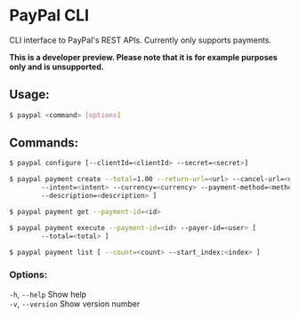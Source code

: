 
# PayPal CLI

CLI interface to PayPal's REST APIs. Currently only supports payments. 

**This is a developer preview. Please note that it is for example purposes only and is unsupported.**


## Usage:
```sh
$ paypal <command> [options]
```

## Commands:

```sh
$ paypal configure [--clientId=<clientId> --secret=<secret>]
```

```sh
$ paypal payment create --total=1.00 --return-url=<url> --cancel-url=<url> [
        --intent=<intent> --currency=<currency> --payment-method=<method>
        --description=<description> ]
```

```sh
$ paypal payment get --payment-id=<id>
```

```sh
$ paypal payment execute --payment-id=<id> --payer-id=<user> [
        --total=<total> ]
```

```sh
$ paypal payment list [ --count=<count> --start_index:<index> ]
```


### Options:
`-h`, `--help`     Show help  
`-v`, `--version`  Show version number  
